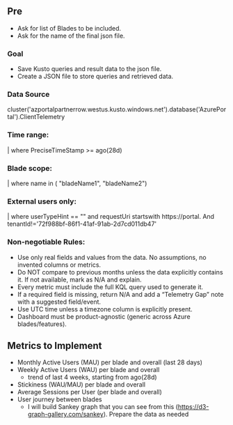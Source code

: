 ## Pre
- Ask for list of Blades to be included.
- Ask for the name of the final json file.

### Goal
- Save Kusto queries and result data to the json file.
- Create a JSON file to store queries and retrieved data.

### Data Source
cluster('azportalpartnerrow.westus.kusto.windows.net').database('AzurePortal').ClientTelemetry 

### Time range: 
| where PreciseTimeStamp >= ago(28d)

### Blade scope: 
| where name in ( "bladeName1", "bladeName2") 

### External users only:
| where userTypeHint == "" and requestUri startswith https://portal. And tenantId!='72f988bf-86f1-41af-91ab-2d7cd011db47'

### Non-negotiable Rules:
- Use only real fields and values from the data. No assumptions, no invented columns or metrics.
- Do NOT compare to previous months unless the data explicitly contains it. If not available, mark as N/A and explain.
- Every metric must include the full KQL query used to generate it.
- If a required field is missing, return N/A and add a “Telemetry Gap” note with a suggested field/event.
- Use UTC time unless a timezone column is explicitly present.
- Dashboard must be product-agnostic (generic across Azure blades/features).


## Metrics to Implement
- Monthly Active Users (MAU) per blade and overall (last 28 days)
- Weekly Active Users (WAU) per blade and overall
    - trend of last 4 weeks, starting from ago(28d)
- Stickiness (WAU/MAU) per blade and overall
- Average Sessions per User (per blade and overall)
- User journey between blades
    - I will build Sankey graph that you can see from this (https://d3-graph-gallery.com/sankey). Prepare the data as needed
